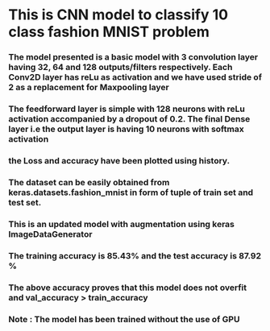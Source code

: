 # This is CNN model to classify 10 class fashion MNIST problem
### The model presented is a basic model with 3 convolution layer having 32, 64 and 128 outputs/filters respectively. Each Conv2D layer has reLu as activation and we have used stride of 2 as a replacement for Maxpooling layer
### The feedforward layer is simple with 128 neurons with reLu activation accompanied by a dropout of 0.2. The final Dense layer i.e the output layer is having 10 neurons with softmax activation
### the Loss and accuracy have been plotted using history.
### The dataset can be easily obtained from keras.datasets.fashion_mnist in form of tuple of train set and test set.
### This is an updated model with augmentation using keras ImageDataGenerator
### The training accuracy is 85.43% and the test accuracy is 87.92 % 
### The above accuracy proves that this model does not overfit and val_accuracy > train_accuracy
### Note : The model has been trained without the use of GPU
